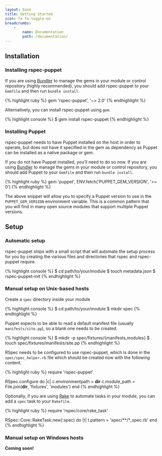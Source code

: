 ```yaml
---
layout: base
title: Getting Started
icon: fa fa-toggle-on
breadcrumbs:
    -
        name: Documentation
        path: /documentation/
---
```

## Installation

### Installing rspec-puppet

If you are using [Bundler](https://bundler.io) to manage the gems in your
module or control repository (highly recommended), you should add rspec-puppet
to your `Gemfile` and then run `bundle install`.

{% highlight ruby %}
gem 'rspec-puppet', '~> 2.0'
{% endhighlight %}

Alternatively, you can install rspec-puppet using `gem`.

{% highlight console %}
$ gem install rspec-puppet
{% endhighlight %}

### Installing Puppet

rspec-puppet needs to have Puppet installed on the host in order to operate,
but does not have it specified in the gem as dependency as Puppet can be
installed as a native package or gem.

If you do not have Puppet installed, you'll need to do so now. If you are using
[Bundler](https://bundler.io) to manage the gems in your module or control
repository, you should add Puppet to your `Gemfile` and then run `bundle
install`.

{% highlight ruby %}
gem 'puppet', ENV.fetch('PUPPET_GEM_VERSION', '>= 0')
{% endhighlight %}

The above snippet will allow you to specify a Puppet version to use in the
`PUPPET_GEM_VERSION` environment variable. This is a common pattern that you
will find in many open source modules that support multiple Puppet versions.

## Setup

### Automatic setup

rspec-puppet ships with a small script that will automate the setup process for
you by creating the various files and directories that rspec and rspec-puppet
require.

{% highlight console %}
$ cd path/to/your/module
$ touch metadata.json
$ rspec-puppet-init
{% endhighlight %}

### Manual setup on Unix-based hosts

Create a `spec` directory inside your module

{% highlight console %}
$ cd path/to/your/module
$ mkdir spec
{% endhighlight %}

Puppet expects to be able to read a default manifest file (usually
`manifests/site.pp`), so a blank one needs to be created.

{% highlight console %}
$ mkdir -p spec/fixtures/{manifests,modules}
$ touch spec/fixtures/manifests/site.pp
{% endhighlight %}

RSpec needs to be configured to use rspec-puppet, which is done in the
`spec/spec_helper.rb` file which should be created now with the following
content.

{% highlight ruby %}
require 'rspec-puppet'

RSpec.configure do |c|
  c.environmentpath = __dir__
  c.module_path = File.join(__dir__, 'fixtures', 'modules')
end
{% endhighlight %}

Optionally, if you are using [Rake](https://ruby.github.io/rake/) to automate
tasks in your module, you can add a `spec` task to your `Rakefile`.

{% highlight ruby %}
require 'rspec/core/rake_task'

RSpec::Core::RakeTask.new(:spec) do |t|
  t.pattern = 'spec/**/*_spec.rb'
end
{% endhighlight %}

### Manual setup on Windows hosts

**Coming soon!**

